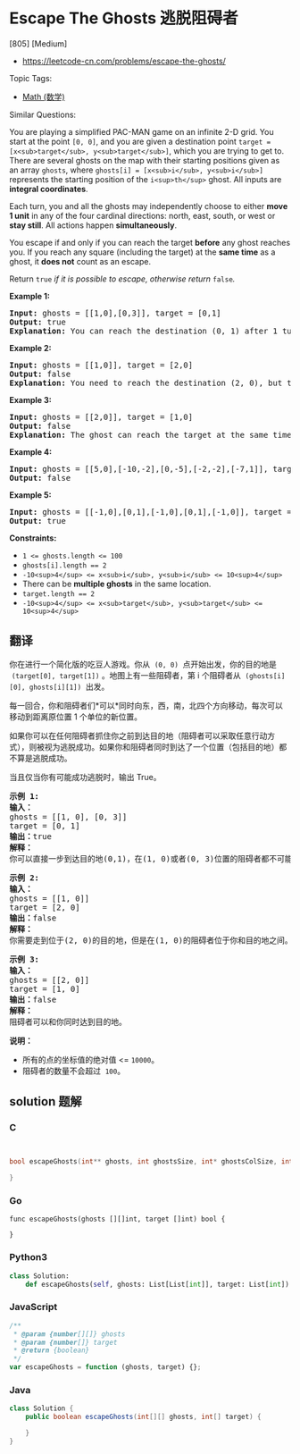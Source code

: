 # Escape The Ghosts 逃脱阻碍者

[805] [Medium]

- https://leetcode-cn.com/problems/escape-the-ghosts/

Topic Tags:

- [Math (数学)](https://leetcode-cn.com/tag/math/)

Similar Questions:

You are playing a simplified PAC-MAN game on an infinite 2-D grid. You start at the point `[0, 0]`, and you are given a destination point `target = [x<sub>target</sub>, y<sub>target</sub>]`, which you are trying to get to. There are several ghosts on the map with their starting positions given as an array `ghosts`, where `ghosts[i] = [x<sub>i</sub>, y<sub>i</sub>]` represents the starting position of the `i<sup>th</sup>` ghost. All inputs are **integral coordinates**.

Each turn, you and all the ghosts may independently choose to either **move 1 unit** in any of the four cardinal directions: north, east, south, or west or **stay still**. All actions happen **simultaneously**.

You escape if and only if you can reach the target **before** any ghost reaches you. If you reach any square (including the target) at the **same time** as a ghost, it **does not** count as an escape.

Return `true` _if it is possible to escape, otherwise return_ `false`_._

**Example 1:**

<pre><strong>Input:</strong> ghosts = [[1,0],[0,3]], target = [0,1]
<strong>Output:</strong> true
<strong>Explanation:</strong> You can reach the destination (0, 1) after 1 turn, while the ghosts located at (1, 0) and (0, 3) cannot catch up with you.
</pre>

**Example 2:**

<pre><strong>Input:</strong> ghosts = [[1,0]], target = [2,0]
<strong>Output:</strong> false
<strong>Explanation:</strong> You need to reach the destination (2, 0), but the ghost at (1, 0) lies between you and the destination.
</pre>

**Example 3:**

<pre><strong>Input:</strong> ghosts = [[2,0]], target = [1,0]
<strong>Output:</strong> false
<strong>Explanation:</strong> The ghost can reach the target at the same time as you.
</pre>

**Example 4:**

<pre><strong>Input:</strong> ghosts = [[5,0],[-10,-2],[0,-5],[-2,-2],[-7,1]], target = [7,7]
<strong>Output:</strong> false
</pre>

**Example 5:**

<pre><strong>Input:</strong> ghosts = [[-1,0],[0,1],[-1,0],[0,1],[-1,0]], target = [0,0]
<strong>Output:</strong> true
</pre>

**Constraints:**

- `1 <= ghosts.length <= 100`
- `ghosts[i].length == 2`
- `-10<sup>4</sup> <= x<sub>i</sub>, y<sub>i</sub> <= 10<sup>4</sup>`
- There can be **multiple ghosts** in the same location.
- `target.length == 2`
- `-10<sup>4</sup> <= x<sub>target</sub>, y<sub>target</sub> <= 10<sup>4</sup>`

## 翻译

你在进行一个简化版的吃豆人游戏。你从  `(0, 0)`  点开始出发，你的目的地是  `(target[0], target[1])` 。地图上有一些阻碍者，第 i 个阻碍者从  `(ghosts[i][0], ghosts[i][1])`  出发。

每一回合，你和阻碍者们\*可以\*同时向东，西，南，北四个方向移动，每次可以移动到距离原位置 1 个单位的新位置。

如果你可以在任何阻碍者抓住你之前到达目的地（阻碍者可以采取任意行动方式），则被视为逃脱成功。如果你和阻碍者同时到达了一个位置（包括目的地）都不算是逃脱成功。

当且仅当你有可能成功逃脱时，输出 True。

<pre><strong>示例 1:</strong>
<strong>输入：</strong> 
ghosts = [[1, 0], [0, 3]]
target = [0, 1]
<strong>输出：</strong>true
<strong>解释：
</strong>你可以直接一步到达目的地(0,1)，在(1, 0)或者(0, 3)位置的阻碍者都不可能抓住你。 
</pre>

<pre><strong>示例 2:</strong>
<strong>输入：</strong> 
ghosts = [[1, 0]]
target = [2, 0]
<strong>输出：</strong>false
<strong>解释：</strong>
你需要走到位于(2, 0)的目的地，但是在(1, 0)的阻碍者位于你和目的地之间。 
</pre>

<pre><strong>示例 3:</strong>
<strong>输入：</strong> 
ghosts = [[2, 0]]
target = [1, 0]
<strong>输出：</strong>false
<strong>解释：
</strong>阻碍者可以和你同时达到目的地。 
</pre>

**说明：**

- 所有的点的坐标值的绝对值 <= `10000`。
- 阻碍者的数量不会超过  `100`。

## solution 题解

### C

```c


bool escapeGhosts(int** ghosts, int ghostsSize, int* ghostsColSize, int* target, int targetSize){

}
```

### Go

```golang
func escapeGhosts(ghosts [][]int, target []int) bool {

}
```

### Python3

```python
class Solution:
    def escapeGhosts(self, ghosts: List[List[int]], target: List[int]) -> bool:
```

### JavaScript

```javascript
/**
 * @param {number[][]} ghosts
 * @param {number[]} target
 * @return {boolean}
 */
var escapeGhosts = function (ghosts, target) {};
```

### Java

```java
class Solution {
    public boolean escapeGhosts(int[][] ghosts, int[] target) {

    }
}
```
